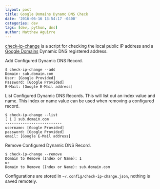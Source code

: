 ```yaml
---
layout: post
title: Google Domains Dynamc DNS Check
date: '2016-06-16 13:54:17 -0400'
categories: dev
tags: [dev, python, dns]
author: Matthew Aguirre
---
```


[check-ip-change](https://github.com/ZenHarbinger/google-domains-dydns-ip-change) is a script for checking the local public IP address and a [Google Domains](https://domains.google.com/) Dynamic DNS registered address.

Add Configured Dynamic DNS Record.

```
$ check-ip-change --add
Domain: sub.domain.com
User: [Google Provided]
Password: [Google Provided]
E-Mail: [Google E-Mail address]
```

List Configured Dynamic DNS Records. This will list out an index value and name. This index or name value can be used when removing a configured record.

```
$ check-ip-change --list
[ 1 ] sub.domain.com
--------------------------
username: [Google Provided]
password: [Google Provided]
email: [Google E-Mail address]
```

Remove Configured Dynamic DNS Record.

```
$ check-ip-change --remove
Domain to Remove (Index or Name): 1
or
Domain to Remove (Index or Name): sub.domain.com
```

Configurations are stored in `~/.config/check-ip-change.json`, nothing is saved remotely.
